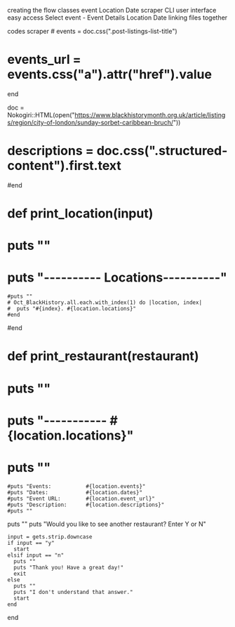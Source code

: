 creating the flow
classes 
  event
  Location
  Date 
scraper
CLI
user interface
  easy access
  Select event - Event Details
      Location
      Date
linking files together

codes
  scraper
      # events = doc.css(".post-listings-list-title")
  # events_url = events.css("a").attr("href").value
end

doc = Nokogiri::HTML(open("https://www.blackhistorymonth.org.uk/article/listings/region/city-of-london/sunday-sorbet-caribbean-bruch/"))
 #   descriptions = doc.css(".structured-content").first.text
    
  #end 
  
 # def print_location(input)
  #  puts ""
   # puts "---------- Locations----------"
    #puts ""
    # Oct_BlackHistory.all.each.with_index(1) do |location, index|
    #  puts "#{index}. #{location.locations}"
    #end
  #end
  
  #  def print_restaurant(restaurant)
 #   puts ""
  #  puts "----------- #{location.locations}"
   # puts ""
    #puts "Events:           #{location.events}"
    #puts "Dates:            #{location.dates}"
    #puts "Event URL:        #{location.event_url}"
    #puts "Description:      #{location.descriptions}"
    #puts ""
 
   puts ""
    puts "Would you like to see another restaurant? Enter Y or N"

    input = gets.strip.downcase
    if input == "y"
      start
    elsif input == "n"
      puts ""
      puts "Thank you! Have a great day!"
      exit
    else
      puts ""
      puts "I don't understand that answer."
      start
    end
  end